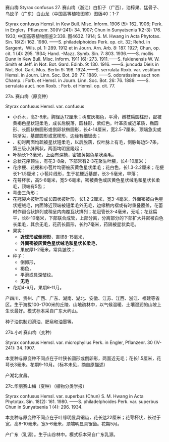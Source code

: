  赛山梅 Styrax confusus
27. 赛山梅（浙江）白扣子（广西），油榨果、猛骨子、乌蚊子（广东）白山龙（中国高等植物图鉴）图版40：1-7

Styrax confusus Hemsl. in Kew Bull. Misc. Inform. 1906 (5): 162. 1906; Perk. in Engler，Pflanzenr. 30(IV-241): 34. 1907; Chun in Sunyatsenia 1(2-3): 176. 1933; 中国高等植物图鉴3:339. 图4632. 1914; S. M. Hwang in Acta Phytotax. Sin. 18(2): 162. 1980. ——S. philadelphoides Perk. op. cit. 32; Rehd. in Sargent，Wils. pl. 1: 289. 1912 et in Journ. Arn. Arb. 8: 187. 1927; Chun, op. cit. 1 (4): 295. 1934; Hand. -Mazz. Symb. Sin. 7: 803. 1936.——S. mollis Dunn in Kew Bull. Misc. Inform. 1911 (6): 273. 1911.——S. fukienensis W. W. Smith et Jeff. in Not. Bot. Gard. Edinb. 9: 130. 1916. ——S. juncuda Diels in Not. Bot. Gart. Mus. Berlin 9: 198. 1924.——S. serrulata Roxb. var. vestitum Hemsl. in Journ. Linn. Soc. Bot. 26: 77. 1889. ——S. odoratissima auct non Champ. : Forb. et Hemsl. in Journ. Linn. Soc. Bot. 26: 76. 1889. ——S. serrulata auct. non Roxb. : Forb. et Hemsl. op. cit. 77.

27a. 赛山梅（原变种）

Styrax confusus Hemsl. var. confusus

* 小乔木，高2-8米，胸径达12厘米；树皮灰褐色，平滑，嫩枝扁圆柱形，密被黄褐色星状短柔毛，成长后脱落，圆柱形，紫红色。叶革质或近革质，椭圆形、长圆状椭圆形或倒卵状椭圆形，长4-14厘米，宽2.5-7厘米，顶端急尖或钝渐尖，基部圆形或宽楔形，边缘有细锯齿；
* 、初时两面均疏被星状短柔毛，以后脱落，仅叶脉上有毛，侧脉每边5-7条，第三级小脉网状，两面均明显隆起；
* 叶柄长1-3毫米，上面有深槽，密被黄褐色星状柔毛。
* 总状花序顶生，有花3-8朵，下部常有2-3花聚生叶腋，长4-10厘米；
* 花序梗、花梗和小苞片均密被灰黄色星状柔毛；花白色，长1.3-2.2厘米；花梗长1-1.5厘米；小苞片线形，生于花梗近基部，长3-5毫米，早落；
* 花萼杯状，高5-8毫米，宽5-6毫米，密被黄色或灰黄色星状绒毛和星状长柔毛，顶端有5齿；
* 萼齿三角形；
* 花冠裂片披针形或长圆状披针形，长1.2-2厘米，宽3-4毫米，外面密被白色星状短绒毛，内面除近顶端被短柔毛外无毛，边缘稍内褶或有时重叠覆盖，花蕾时作镊合状排列或稍呈内向覆瓦状排列；花冠管长3-4毫米，无毛；花丝扁平，长8-10毫米，下部联合成管，上部分离，分离部分的下部扩大并密被白色长柔毛，其余无毛，花药长圆形，长约7毫米，药隔被星状柔毛。
* 果实：
  * **近球形或倒卵形**，直径8-15毫米，
  * **外面密被灰黄色星状绒毛和星状长柔毛**，
  * 果皮厚1-2毫米，常具皱纹；
* 种子：
  * 倒卵形，
  * 褐色，
  * 平滑或具深皱纹。
  * **无毛**
* 花期4-6月，果期9-11月。

产四川、贵州、广西、广东、湖南、湖北、安徽、江苏、江西、浙江、福建等省区。生于海拔100-1700米的丘陵、山地疏林中，以气候温暖、土壤湿润的山坡上生长最好。模式标本采自广东大屿山。

种子油供制润滑油、肥皂和油墨等。

27b.小叶赛山梅（变种）

Styrax confusus Hemsl. var. microphyllus Perk. in Engler, Pflanzenr. 30 (IV-241): 34. 1907.

本变种与原变种不同点在于叶狭长圆形或倒卵形，两面近无毛；花长1.5厘米，花萼长3毫米。花期9-10月。（标本未见，摘自原描述）

产湖北宜昌。

27c.华丽赛山梅（变种）（植物分类学报）

Styrax confusus Hemsl. var. superbus (Chun) S. M. Hwang in Acta Phytotax. Sin. 18(2): 161. 1980. ——S. philadelphoides Perk. var. superbus Chun in Sunyatsenia 1 (4): 296. 1934.

本变种与原变种不同点在于叶缘明显具锯齿，花长达22厘米；花萼杯状，长过于宽，高8-10毫米，宽5-6毫米，顶端明显具锯齿。花期5月。

产广东（乳源）。生于山谷林中。模式标本采自广东乳源。